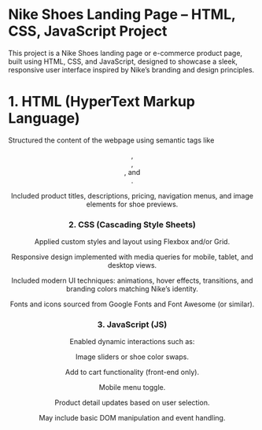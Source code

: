 # Nike Shoes Landing Page – HTML, CSS, JavaScript Project

This project is a Nike Shoes landing page or e-commerce product page, built using HTML, CSS, and JavaScript, designed to showcase a sleek, responsive user interface inspired by Nike’s branding and design principles.

 # 1. HTML (HyperText Markup Language)
Structured the content of the webpage using semantic tags like <header>, <section>, <article>, and <footer>.

Included product titles, descriptions, pricing, navigation menus, and image elements for shoe previews.

 # 2. CSS (Cascading Style Sheets)
Applied custom styles and layout using Flexbox and/or Grid.

Responsive design implemented with media queries for mobile, tablet, and desktop views.

Included modern UI techniques: animations, hover effects, transitions, and branding colors matching Nike’s identity.

Fonts and icons sourced from Google Fonts and Font Awesome (or similar).

 # 3. JavaScript (JS)
Enabled dynamic interactions such as:

Image sliders or shoe color swaps.

Add to cart functionality (front-end only).

Mobile menu toggle.

Product detail updates based on user selection.

May include basic DOM manipulation and event handling.
